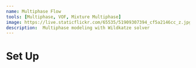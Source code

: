 ```yaml
---
name: Multiphase Flow
tools: [Multiphase, VOF, Mixture Multiphase]
image: https://live.staticflickr.com/65535/51909307394_cf5a2146cc_z.jpg
description:  Multiphase modeling with Wildkatze solver
---
```


# Set Up 

 

